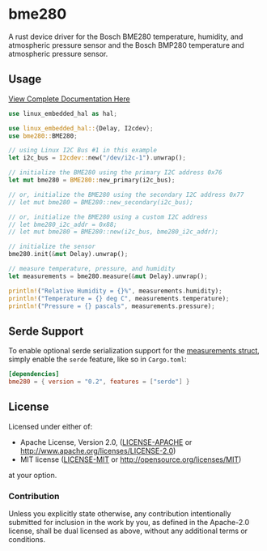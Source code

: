 # bme280

A rust device driver for the Bosch BME280 temperature, humidity, and atmospheric pressure sensor and the Bosch BMP280 temperature and atmospheric pressure sensor.

## Usage

[View Complete Documentation Here](https://docs.rs/bme280)

```rust
use linux_embedded_hal as hal;

use linux_embedded_hal::{Delay, I2cdev};
use bme280::BME280;

// using Linux I2C Bus #1 in this example
let i2c_bus = I2cdev::new("/dev/i2c-1").unwrap();

// initialize the BME280 using the primary I2C address 0x76
let mut bme280 = BME280::new_primary(i2c_bus);

// or, initialize the BME280 using the secondary I2C address 0x77
// let mut bme280 = BME280::new_secondary(i2c_bus);

// or, initialize the BME280 using a custom I2C address
// let bme280_i2c_addr = 0x88;
// let mut bme280 = BME280::new(i2c_bus, bme280_i2c_addr);

// initialize the sensor
bme280.init(&mut Delay).unwrap();

// measure temperature, pressure, and humidity
let measurements = bme280.measure(&mut Delay).unwrap();

println!("Relative Humidity = {}%", measurements.humidity);
println!("Temperature = {} deg C", measurements.temperature);
println!("Pressure = {} pascals", measurements.pressure);
```

## Serde Support

To enable optional serde serialization support for the [measurements struct](https://docs.rs/bme280/0.1.2/bme280/struct.Measurements.html), simply enable the `serde` feature, like so in `Cargo.toml`:

```toml
[dependencies]
bme280 = { version = "0.2", features = ["serde"] }
```

## License

Licensed under either of:

 * Apache License, Version 2.0, ([LICENSE-APACHE](LICENSE-APACHE) or http://www.apache.org/licenses/LICENSE-2.0)
 * MIT license ([LICENSE-MIT](LICENSE-MIT) or http://opensource.org/licenses/MIT)

at your option.

### Contribution

Unless you explicitly state otherwise, any contribution intentionally submitted for inclusion in the work by you, as defined in the Apache-2.0 license, shall be dual licensed as above, without any additional terms or conditions.
